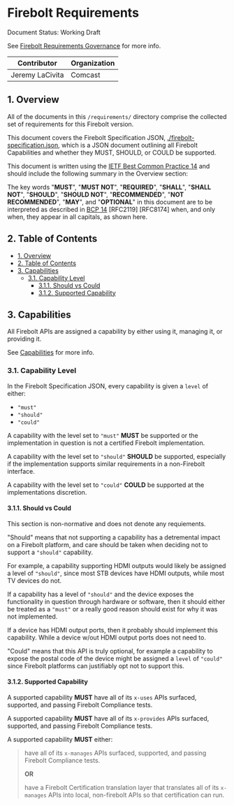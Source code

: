 # Firebolt Requirements

Document Status: Working Draft

See [Firebolt Requirements Governance](../governance.md) for more info.

| Contributor    | Organization   |
| -------------- | -------------- |
| Jeremy LaCivita            | Comcast            |

## 1. Overview
All of the documents in this `/requirements/` directory comprise the collected set of requirements for this Firebolt version.

This document covers the Firebolt Specification JSON, [./firebolt-specification.json](./firebolt-specification.json), which is a JSON document outlining all Firebolt Capabilities and whether they MUST, SHOULD, or COULD be supported.

This document is written using the [IETF Best Common Practice 14](https://www.rfc-editor.org/rfc/rfc2119.txt) and should include the following summary in the Overview section:

The key words "**MUST**", "**MUST NOT**", "**REQUIRED**", "**SHALL**", "**SHALL NOT**", "**SHOULD**", "**SHOULD NOT**", "**RECOMMENDED**", "**NOT RECOMMENDED**", "**MAY**", and "**OPTIONAL**" in this document are to be interpreted as described in [BCP 14](https://www.rfc-editor.org/rfc/rfc2119.txt) [RFC2119] [RFC8174] when, and only when, they appear in all capitals, as shown here.

## 2. Table of Contents
- [1. Overview](#1-overview)
- [2. Table of Contents](#2-table-of-contents)
- [3. Capabilities](#3-capabilities)
  - [3.1. Capability Level](#31-capability-level)
    - [3.1.1. Should vs Could](#311-should-vs-could)
    - [3.1.2. Supported Capability](#312-supported-capability)

## 3. Capabilities
All Firebolt APIs are assigned a capability by either using it, managing it, or providing it.

See [Capabilities](./general/capabilities/capabilities.md) for more info.

### 3.1. Capability Level
In the Firebolt Specification JSON, every capability is given a `level` of either:

- `"must"`
- `"should"`
- `"could"`

A capability with the level set to `"must"` **MUST** be supported or the implementation in question is not a certified Firebolt implementation.

A capability with the level set to `"should"` **SHOULD** be supported, especially if the implementation supports similar requirements in a non-Firebolt interface.

A capability with the level set to `"could"` **COULD** be supported at the implementations discretion.

#### 3.1.1. Should vs Could
This section is non-normative and does not denote any requiements.

"Should" means that not supporting a capability has a detremental impact on a Firebolt platform, and care should be taken when deciding not to support a `"should"` capability.

For example, a capability supporting HDMI outputs would likely be assigned a level of `"should"`, since most STB devices have HDMI outputs, while most TV devices do not.

If a capability has a level of `"should"` and the device exposes the functionality in question through hardware or software, then it should either be treated as a `"must"` or a really good reason should exist for why it was not implemented.

If a device has HDMI output ports, then it probably should implement this capability. While a device w/out HDMI output ports does not need to.

"Could" means that this API is truly optional, for example a capability to expose the postal code of the device might be assigned a `level` of `"could"` since Firebolt platforms can justifiably opt not to support this.

#### 3.1.2. Supported Capability
A supported capability **MUST** have all of its `x-uses` APIs surfaced, supported, and passing Firebolt Compliance tests.

A supported capability **MUST** have all of its `x-provides` APIs surfaced, supported, and passing Firebolt Compliance tests.

A supported capability **MUST** either:

> have all of its `x-manages` APIs surfaced, supported, and passing Firebolt Compliance tests.
>
> **OR**
>
> have a Firebolt Certification translation layer that translates all of its `x-manages` APIs into local, non-firebolt APIs so that certification can run.
